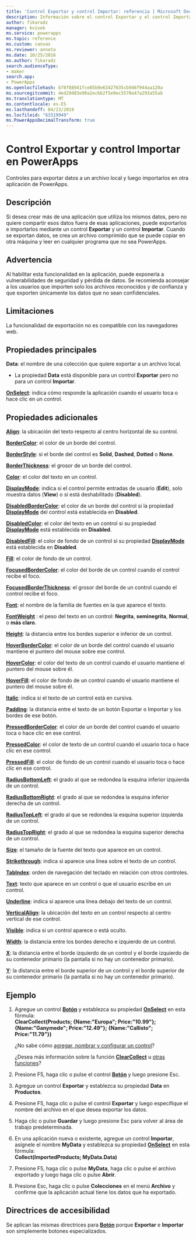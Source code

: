 ```yaml
---
title: 'Control Exportar y control Importar: referencia | Microsoft Docs'
description: Información sobre el control Exportar y el control Importar, que incluye propiedades y ejemplos
author: fikaradz
manager: kvivek
ms.service: powerapps
ms.topic: reference
ms.custom: canvas
ms.reviewer: anneta
ms.date: 10/25/2016
ms.author: fikaradz
search.audienceType:
- maker
search.app:
- PowerApps
ms.openlocfilehash: b78f88941fce85b9e63427635cb946f944aa120a
ms.sourcegitcommit: 4ed29d83e90a2ecbb2f5e9ec5578e47a293a55ab
ms.translationtype: MT
ms.contentlocale: es-ES
ms.lasthandoff: 04/23/2019
ms.locfileid: "63319949"
ms.PowerAppsDecimalTransform: true
---
```

# <a name="export-control-and-import-control-in-powerapps"></a>Control Exportar y control Importar en PowerApps
Controles para exportar datos a un archivo local y luego importarlos en otra aplicación de PowerApps.

## <a name="description"></a>Descripción
Si desea crear más de una aplicación que utiliza los mismos datos, pero no quiere compartir esos datos fuera de esas aplicaciones, puede exportarlos e importarlos mediante un control **Exportar** y un control **Importar**. Cuando se exportan datos, se crea un archivo comprimido que se puede copiar en otra máquina y leer en cualquier programa que no sea PowerApps.

## <a name="warning"></a>Advertencia
Al habilitar esta funcionalidad en la aplicación, puede exponerla a vulnerabilidades de seguridad y pérdida de datos.  Se recomienda aconsejar a los usuarios que importen solo los archivos reconocidos y de confianza y que exporten únicamente los datos que no sean confidenciales.

## <a name="limitations"></a>Limitaciones
La funcionalidad de exportación no es compatible con los navegadores web.

## <a name="key-properties"></a>Propiedades principales
**Data**: el nombre de una colección que quiere exportar a un archivo local.

* La propiedad **Data** está disponible para un control **Exportar** pero no para un control **Importar**.

**[OnSelect](properties-core.md)**: indica cómo responde la aplicación cuando el usuario toca o hace clic en un control.

## <a name="additional-properties"></a>Propiedades adicionales
**[Align](properties-text.md)**: la ubicación del texto respecto al centro horizontal de su control.

**[BorderColor](properties-color-border.md)**: el color de un borde del control.

**[BorderStyle](properties-color-border.md)**: si el borde del control es **Solid**, **Dashed**, **Dotted** o **None**.

**[BorderThickness](properties-color-border.md)**: el grosor de un borde del control.

**[Color](properties-color-border.md)**: el color del texto en un control.

**[DisplayMode](properties-core.md)**: indica si el control permite entradas de usuario (**Edit**), solo muestra datos (**View**) o si está deshabilitado (**Disabled**).

**[DisabledBorderColor](properties-color-border.md)**: el color de un borde del control si la propiedad **[DisplayMode](properties-core.md)** del control está establecida en **Disabled**.

**[DisabledColor](properties-color-border.md)**: el color del texto en un control si su propiedad **[DisplayMode](properties-core.md)** está establecida en **Disabled**.

**[DisabledFill](properties-color-border.md)**: el color de fondo de un control si su propiedad **[DisplayMode](properties-core.md)** está establecida en **Disabled**.

**[Fill](properties-color-border.md)**: el color de fondo de un control.

**[FocusedBorderColor](properties-color-border.md)**: el color del borde de un control cuando el control recibe el foco.

**[FocusedBorderThickness](properties-color-border.md)**: el grosor del borde de un control cuando el control recibe el foco.

**[Font](properties-text.md)**: el nombre de la familia de fuentes en la que aparece el texto.

**[FontWeight](properties-text.md)**  : el peso del texto en un control: **Negrita**, **seminegrita**, **Normal**, o **más claro**.

**[Height](properties-size-location.md)**: la distancia entre los bordes superior e inferior de un control.

**[HoverBorderColor](properties-color-border.md)**: el color de un borde del control cuando el usuario mantiene el puntero del mouse sobre ese control.

**[HoverColor](properties-color-border.md)**: el color del texto de un control cuando el usuario mantiene el puntero del mouse sobre él.

**[HoverFill](properties-color-border.md)**: el color de fondo de un control cuando el usuario mantiene el puntero del mouse sobre él.

**[Italic](properties-text.md)**: indica si el texto de un control está en cursiva.

**[Padding](properties-size-location.md)**: la distancia entre el texto de un botón Exportar o Importar y los bordes de ese botón.

**[PressedBorderColor](properties-color-border.md)**: el color de un borde del control cuando el usuario toca o hace clic en ese control.

**[PressedColor](properties-color-border.md)**: el color de texto de un control cuando el usuario toca o hace clic en ese control.

**[PressedFill](properties-color-border.md)**: el color de fondo de un control cuando el usuario toca o hace clic en ese control.

**[RadiusBottomLeft](properties-size-location.md)**: el grado al que se redondea la esquina inferior izquierda de un control.

**[RadiusBottomRight](properties-size-location.md)**: el grado al que se redondea la esquina inferior derecha de un control.

**[RadiusTopLeft](properties-size-location.md)**: el grado al que se redondea la esquina superior izquierda de un control.

**[RadiusTopRight](properties-size-location.md)**: el grado al que se redondea la esquina superior derecha de un control.

**[Size](properties-text.md)**: el tamaño de la fuente del texto que aparece en un control.

**[Strikethrough](properties-text.md)**: indica si aparece una línea sobre el texto de un control.

**[TabIndex](properties-accessibility.md)**: orden de navegación del teclado en relación con otros controles.

**[Text](properties-core.md)**: texto que aparece en un control o que el usuario escribe en un control.

**[Underline](properties-text.md)**: indica si aparece una línea debajo del texto de un control.

**[VerticalAlign](properties-text.md)**: la ubicación del texto en un control respecto al centro vertical de ese control.

**[Visible](properties-core.md)**: indica si un control aparece o está oculto.

**[Width](properties-size-location.md)**: la distancia entre los bordes derecho e izquierdo de un control.

**[X](properties-size-location.md)**: la distancia entre el borde izquierdo de un control y el borde izquierdo de su contenedor primario (la pantalla si no hay un contenedor primario).

**[Y](properties-size-location.md)**: la distancia entre el borde superior de un control y el borde superior de su contenedor primario (la pantalla si no hay un contenedor primario).

## <a name="example"></a>Ejemplo
1. Agregue un control **[Botón](control-button.md)** y establezca su propiedad **[OnSelect](properties-core.md)** en esta fórmula:
   <br>**ClearCollect(Products; {Name:"Europa"; Price:"10.99"}; {Name:"Ganymede"; Price:"12.49"}; {Name:"Callisto"; Price:"11.79"})**
   
    ¿No sabe cómo [agregar, nombrar y configurar un control](../add-configure-controls.md)?
   
    ¿Desea más información sobre la función **[ClearCollect](../functions/function-clear-collect-clearcollect.md)** u [otras funciones](../formula-reference.md)?
2. Presione F5, haga clic o pulse el control **[Botón](control-button.md)** y luego presione Esc.
3. Agregue un control **Exportar** y establezca su propiedad **Data** en **Productos**.
4. Presione F5, haga clic o pulse el control **Exportar** y luego especifique el nombre del archivo en el que desea exportar los datos.
5. Haga clic o pulse **Guardar** y luego presione Esc para volver al área de trabajo predeterminada.
6. En una aplicación nueva o existente, agregue un control **Importar**, asígnele el nombre **MyData** y establezca su propiedad **[OnSelect](properties-core.md)** en esta fórmula:<br>
   **Collect(ImportedProducts; MyData.Data)**
7. Presione F5, haga clic o pulse **MyData**, haga clic o pulse el archivo exportado y luego haga clic o pulse **Abrir**.
8. Presione Esc, haga clic o pulse **Colecciones** en el menú **Archivo** y confirme que la aplicación actual tiene los datos que ha exportado.


## <a name="accessibility-guidelines"></a>Directrices de accesibilidad
Se aplican las mismas directrices para **[Botón](control-button.md)** porque **Exportar** e **Importar** son simplemente botones especializados.
